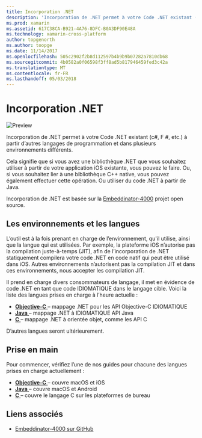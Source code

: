 ```yaml
---
title: Incorporation .NET
description: 'Incorporation de .NET permet à votre Code .NET existant (c#, F #, etc.) à être consommés à partir d’autres langages de programmation'
ms.prod: xamarin
ms.assetid: 617C38CA-B921-4A76-8DFC-B0A3DF90E48A
ms.technology: xamarin-cross-platform
author: topgenorth
ms.author: toopge
ms.date: 11/14/2017
ms.openlocfilehash: 505c2902f2b8d112597b4b9b9b07282a7810db68
ms.sourcegitcommit: 4b0582a0f06598f3ff8ad5b817946459fed3c42a
ms.translationtype: MT
ms.contentlocale: fr-FR
ms.lasthandoff: 05/03/2018
---
```

# <a name="net-embedding"></a>Incorporation .NET

![Preview](~/media/shared/preview.png)

Incorporation de .NET permet à votre Code .NET existant (c#, F #, etc.) à partir d’autres langages de programmation et dans plusieurs environnements différents.

Cela signifie que si vous avez une bibliothèque .NET que vous souhaitez utiliser à partir de votre application iOS existante, vous pouvez le faire.   Ou, si vous souhaitez lier à une bibliothèque C++ native, vous pouvez également effectuer cette opération.   Ou utiliser du code .NET à partir de Java.

Incorporation de .NET est basée sur la [Embeddinator-4000](https://github.com/mono/Embeddinator-4000) projet open source.

## <a name="environments-and-languages"></a>Les environnements et les langues

L’outil est à la fois prenant en charge de l’environnement, qu'il utilise, ainsi que la langue qui est utilisées.   Par exemple, la plateforme iOS n’autorise pas la compilation juste-à-temps (JIT), afin de l’incorporation de .NET statiquement compilera votre code .NET en code natif qui peut être utilisé dans iOS.  Autres environnements n’autorisent pas la compilation JIT et dans ces environnements, nous accepter les compilation JIT.

Il prend en charge divers consommateurs de langage, il met en évidence de code .NET en tant que code IDIOMATIQUE dans le langage cible.   Voici la liste des langues prises en charge à l’heure actuelle :

- [**Objective-C** ](objective-c/index.md) – mappage .NET pour les API Objective-C IDIOMATIQUE
- [**Java** ](android/index.md) – mappage .NET à IDIOMATIQUE API Java
- [**C** ](get-started/c.md) – mappage .NET à orientée objet, comme les API C

D’autres langues seront ultérieurement.

## <a name="getting-started"></a>Prise en main

Pour commencer, vérifiez l’une de nos guides pour chacune des langues prises en charge actuellement :

- [**Objective-C** ](get-started/objective-c/index.md) – couvre macOS et iOS
- [**Java** ](get-started/java/index.md) – couvre macOS et Android
- [**C** ](get-started/c.md) – couvre le langage C sur les plateformes de bureau

## <a name="related-links"></a>Liens associés

- [Embeddinator-4000 sur GitHub](https://github.com/mono/Embeddinator-4000)
